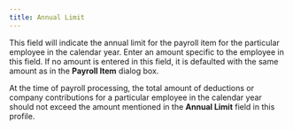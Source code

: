 ```yaml
---
title: Annual Limit
---
```



This field will indicate the annual limit for the payroll item for the  particular employee in the calendar year. Enter an amount specific to  the employee in this field. If no amount is entered in this field, it  is defaulted with the same amount as in the **Payroll 
 Item** dialog box.


At the time of payroll processing, the total amount of deductions or  company contributions for a particular employee in the calendar year should  not exceed the amount mentioned in the **Annual 
 Limit** field in this profile.
